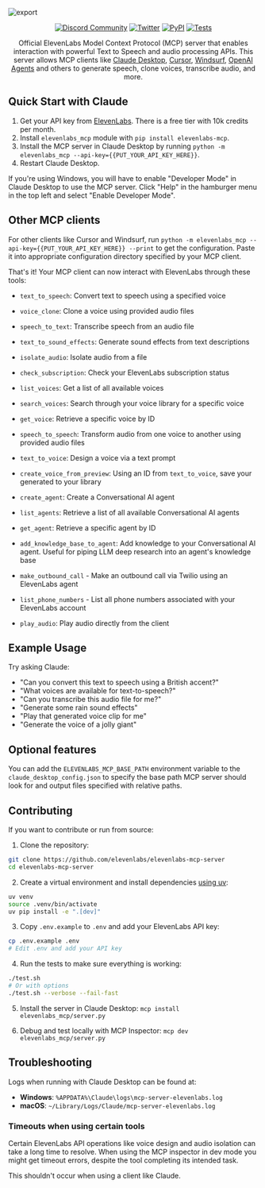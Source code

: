 ![export](https://github.com/user-attachments/assets/ee379feb-348d-48e7-899c-134f7f7cd74f)

<div class="title-block" style="text-align: center;" align="center">

  [![Discord Community](https://img.shields.io/badge/discord-@elevenlabs-000000.svg?style=for-the-badge&logo=discord&labelColor=000)](https://discord.gg/elevenlabs)
  [![Twitter](https://img.shields.io/badge/Twitter-@elevenlabsio-000000.svg?style=for-the-badge&logo=twitter&labelColor=000)](https://x.com/ElevenLabsDevs)
  [![PyPI](https://img.shields.io/badge/PyPI-elevenlabs--mcp-000000.svg?style=for-the-badge&logo=pypi&labelColor=000)](https://pypi.org/project/elevenlabs-mcp)
  [![Tests](https://img.shields.io/badge/tests-passing-000000.svg?style=for-the-badge&logo=github&labelColor=000)](https://github.com/elevenlabs/elevenlabs-mcp-server/actions/workflows/test.yml)

</div>


<p align="center">
  Official ElevenLabs Model Context Protocol (MCP) server that enables interaction with powerful Text to Speech and audio processing APIs. This server allows MCP clients like <a href="https://www.anthropic.com/claude">Claude Desktop</a>, <a href="https://www.cursor.so">Cursor</a>, <a href="https://codeium.com/windsurf">Windsurf</a>, <a href="https://github.com/openai/openai-agents-python">OpenAI Agents</a> and others to generate speech, clone voices, transcribe audio, and more.
</p>

## Quick Start with Claude

1. Get your API key from [ElevenLabs](https://elevenlabs.io/). There is a free tier with 10k credits per month.
2. Install `elevenlabs_mcp` module with `pip install elevenlabs-mcp`.
3. Install the MCP server in Claude Desktop by running `python -m elevenlabs_mcp --api-key={{PUT_YOUR_API_KEY_HERE}}`.
4. Restart Claude Desktop.

If you're using Windows, you will have to enable "Developer Mode" in Claude Desktop to use the MCP server. Click "Help" in the hamburger menu in the top left and select "Enable Developer Mode".

## Other MCP clients

For other clients like Cursor and Windsurf, run `python -m elevenlabs_mcp --api-key={{PUT_YOUR_API_KEY_HERE}} --print` to get the configuration. Paste it into appropriate configuration directory specified by your MCP client.

That's it! Your MCP client can now interact with ElevenLabs through these tools:

- `text_to_speech`: Convert text to speech using a specified voice
- `voice_clone`: Clone a voice using provided audio files
- `speech_to_text`: Transcribe speech from an audio file
- `text_to_sound_effects`: Generate sound effects from text descriptions
- `isolate_audio`: Isolate audio from a file
- `check_subscription`: Check your ElevenLabs subscription status
- `list_voices`: Get a list of all available voices
- `search_voices`: Search through your voice library for a specific voice
- `get_voice`: Retrieve a specific voice by ID
- `speech_to_speech`: Transform audio from one voice to another using provided audio files
- `text_to_voice`: Design a voice via a text prompt
- `create_voice_from_preview`: Using an ID from `text_to_voice`, save your generated to your library
- `create_agent`: Create a Conversational AI agent
- `list_agents`: Retrieve a list of all available Conversational AI agents
- `get_agent`: Retrieve a specific agent by ID
- `add_knowledge_base_to_agent`: Add knowledge to your Conversational AI agent. Useful for piping LLM deep research into an agent's knowledge base
- `make_outbound_call` - Make an outbound call via Twilio using an ElevenLabs agent
- `list_phone_numbers` - List all phone numbers associated with your ElevenLabs account

- `play_audio`: Play audio directly from the client

## Example Usage

Try asking Claude:

- "Can you convert this text to speech using a British accent?"
- "What voices are available for text-to-speech?"
- "Can you transcribe this audio file for me?"
- "Generate some rain sound effects"
- "Play that generated voice clip for me"
- "Generate the voice of a jolly giant"

## Optional features

You can add the `ELEVENLABS_MCP_BASE_PATH` environment variable to the `claude_desktop_config.json` to specify the base path MCP server should look for and output files specified with relative paths.

## Contributing

If you want to contribute or run from source:

1. Clone the repository:

```bash
git clone https://github.com/elevenlabs/elevenlabs-mcp-server
cd elevenlabs-mcp-server
```

2. Create a virtual environment and install dependencies [using uv](https://github.com/astral-sh/uv):

```bash
uv venv
source .venv/bin/activate
uv pip install -e ".[dev]"
```

3. Copy `.env.example` to `.env` and add your ElevenLabs API key:

```bash
cp .env.example .env
# Edit .env and add your API key
```

4. Run the tests to make sure everything is working:

```bash
./test.sh
# Or with options
./test.sh --verbose --fail-fast
```

5. Install the server in Claude Desktop: `mcp install elevenlabs_mcp/server.py`

6. Debug and test locally with MCP Inspector: `mcp dev elevenlabs_mcp/server.py`

## Troubleshooting

Logs when running with Claude Desktop can be found at:

- **Windows**: `%APPDATA%\Claude\logs\mcp-server-elevenlabs.log`
- **macOS**: `~/Library/Logs/Claude/mcp-server-elevenlabs.log`

### Timeouts when using certain tools

Certain ElevenLabs API operations like voice design and audio isolation can take a long time to resolve. When using the MCP inspector in dev mode you might get timeout errors, despite the tool completing its intended task.

This shouldn't occur when using a client like Claude.
